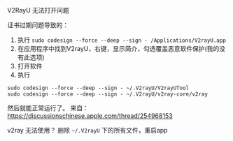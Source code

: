 
V2RayU 无法打开问题

证书过期问题导致的：

1. 执行
```sudo codesign --force --deep --sign - /Applications/V2rayU.app```
2. 在应用程序中找到V2rayU，右键，显示简介，勾选覆盖恶意软件保护(我的没有此选项)
3. 打开软件
4. 执行

```
sudo codesign --force --deep --sign - ~/.V2rayU/V2rayUTool
sudo codesign --force --deep --sign - ~/.V2rayU/v2ray-core/v2ray
```
然后就能正常运行了。
来自：https://discussionschinese.apple.com/thread/254968153

v2ray 无法使用？
删除 `~/.V2rayU` 下的所有文件，重启app
